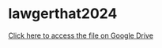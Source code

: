 # lawgerthat2024
[Click here to access the file on Google Drive](https://drive.google.com/drive/u/3/folders/1Efpw_MnePHAiQ__eDGcRN8FzPuFI-Ns3)

